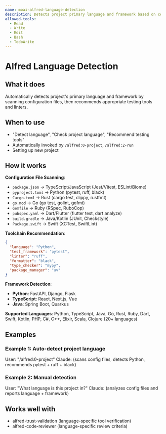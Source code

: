 ```yaml
---
name: moai-alfred-language-detection
description: Detects project primary language and framework based on config files, recommends appropriate testing tools and linters
allowed-tools:
  - Read
  - Write
  - Edit
  - Bash
  - TodoWrite
---
```


# Alfred Language Detection

## What it does

Automatically detects project's primary language and framework by scanning configuration files, then recommends appropriate testing tools and linters.

## When to use

- "Detect language", "Check project language", "Recommend testing tools"
- Automatically invoked by `/alfred:0-project`, `/alfred:2-run`
- Setting up new project

## How it works

**Configuration File Scanning**:
- `package.json` → TypeScript/JavaScript (Jest/Vitest, ESLint/Biome)
- `pyproject.toml` → Python (pytest, ruff, black)
- `Cargo.toml` → Rust (cargo test, clippy, rustfmt)
- `go.mod` → Go (go test, golint, gofmt)
- `Gemfile` → Ruby (RSpec, RuboCop)
- `pubspec.yaml` → Dart/Flutter (flutter test, dart analyze)
- `build.gradle` → Java/Kotlin (JUnit, Checkstyle)
- `Package.swift` → Swift (XCTest, SwiftLint)

**Toolchain Recommendation**:
```json
{
  "language": "Python",
  "test_framework": "pytest",
  "linter": "ruff",
  "formatter": "black",
  "type_checker": "mypy",
  "package_manager": "uv"
}
```

**Framework Detection**:
- **Python**: FastAPI, Django, Flask
- **TypeScript**: React, Next.js, Vue
- **Java**: Spring Boot, Quarkus

**Supported Languages**: Python, TypeScript, Java, Go, Rust, Ruby, Dart, Swift, Kotlin, PHP, C#, C++, Elixir, Scala, Clojure (20+ languages)

## Examples

### Example 1: Auto-detect project language
User: "/alfred:0-project"
Claude: (scans config files, detects Python, recommends pytest + ruff + black)

### Example 2: Manual detection
User: "What language is this project in?"
Claude: (analyzes config files and reports language + framework)

## Works well with

- alfred-trust-validation (language-specific tool verification)
- alfred-code-reviewer (language-specific review criteria)
